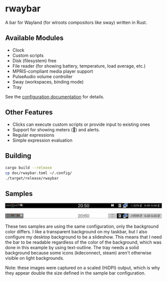 # rwaybar

A bar for Wayland (for wlroots compositors like sway) written in Rust.

## Available Modules

- Clock
- Custom scripts
- Disk (filesystem) free
- File reader (for showing battery, temperature, load average, etc.)
- MPRIS-compliant media player support
- PulseAudio volume controller
- Sway (workspaces, binding mode)
- Tray

See the [configuration documentation](doc/config.md) for details.

## Other Features

- Clicks can execute custom scripts or provide input to existing ones
- Support for showing meters () and alerts.
- Regular expressions
- Simple expression evaluation

## Building

```bash
cargo build --release
cp doc/rwaybar.toml ~/.config/
./target/release/rwaybar
```

## Samples

![sample bar](doc/sample-black.png "Bar with black background")

![sample bar](doc/sample-white.png "Same bar with white background")

These two samples are using the same configuration, only the background color
differs.  I like a transparent background on my taskbar, but I also configure
my desktop background to be a slideshow.  This means that I need the bar to be
readable regardless of the color of the background, which was done in this
example by using text-outline.  The tray needs a solid background because some
icons (kdeconnect, steam) aren't otherwise visible on light backgrounds.

Note: these images were captured on a scaled (HiDPI) output, which is why they
appear double the size defined in the sample bar configuration.
